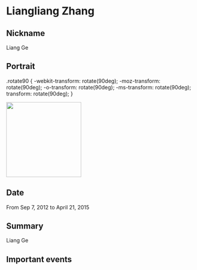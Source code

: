 # Liangliang Zhang

## Nickname

Liang Ge

## Portrait

.rotate90 {
    -webkit-transform: rotate(90deg);
    -moz-transform: rotate(90deg);
    -o-transform: rotate(90deg);
    -ms-transform: rotate(90deg);
    transform: rotate(90deg);
}

<img src="/blog/images/liangliangzhang-portrait.jpg" alt="" style="width: 200px;" class="rotate90"/>

## Date

From Sep 7, 2012 to April 21, 2015

## Summary

Liang Ge 


## Important events

## 